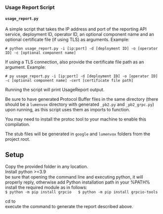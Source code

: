 ### Usage Report Script
#### `usage_report.py`

A simple script that takes the IP address and port of the reporting API service, deployment ID, operator ID, an 
optional component name and an optional certificate file (if using TLS) as arguments.
Example:

```shell
# python usage_report.py -i [ip:port] -d [deployment ID] -o [operator ID] -c [optional component name]
```

If using a TLS connection, also provide the certificate file path as an argument. 
Example:

```shell
# py usage_report.py -i [ip:port] -d [deployment ID] -o [operator ID] -c [optional component name] -cert [certificate file path]
```

Running the script will print UsageReport output. 

Be sure to have generated Protocol Buffer files in the same directory (there should be a `lumenvox` directory with 
generated `_pb2.py` and `_pb2_grpc.py`) upon running, as this script uses them as imports to function.

You may need to install the protoc tool to your machine to enable this compilation.

The stub files will be generated in `google` and `lumenvox` folders from the project root.

## Setup

Copy the provided folder in any location.  
Install python >=3.9  
be sure that opening the command line and executing python, it will properly reply, otherwise add Python installation path in your %PATH%  
install the required module as in follows:  
``
$ python -m pip install grpcio  
$ python -m pip install grpcio-tools  
``  

cd to <your location>  
execute the command to generate the report described above. 
